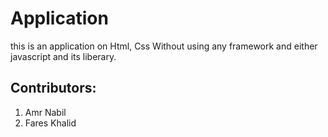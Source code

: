 # Application
this is an application on Html, Css Without using any framework and either javascript and its liberary.
## Contributors:
  1. Amr Nabil
  2. Fares Khalid
